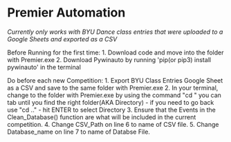 # Premier Automation
*Currently only works with BYU Dance class entries that were uploaded to a Google Sheets and exported as a CSV*

Before Running for the first time:
    1. Download code and move into the folder with Premier.exe
    2. Download Pywinauto by running 'pip(or pip3) install pywinauto' in the terminal

Do before each new Competition:
    1. Export BYU Class Entries Google Sheet as a CSV and save to the same folder with Premier.exe
    2. In your terminal, change to the folder with Premier.exe by using the command "cd " you can tab until you find the right folder(AKA Directory)
        - if you need to go back use "cd .."
        - hit ENTER to select Directory
    3. Ensure that the Events in the Clean_Database() function are what will be included in the current competition.
    4. Change CSV_Path on line 6 to name of CSV file.
    5. Change Database_name on line 7 to name of Databse File.
